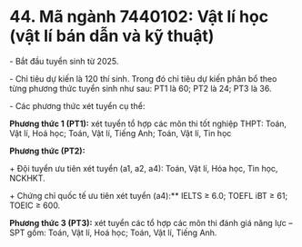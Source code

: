 # 44. Mã ngành 7440102: Vật lí học (vật lí bán dẫn và kỹ thuật)

\- Bắt đầu tuyển sinh từ 2025. 

\- Chỉ tiêu dự kiến là 120 thí sinh. Trong đó chỉ tiêu dự kiến phân bổ theo từng phương thức tuyển sinh như sau: PT1 là 60; PT2 là 24; PT3 là 36.

\- Các phương thức xét tuyển cụ thể:

**Phương thức 1 (PT1):** xét tuyển tổ hợp các môn thi tốt nghiệp THPT: Toán, Vật lí, Hoá học; Toán, Vật lí, Tiếng Anh; Toán, Vật lí, Tin học

**Phương thức (PT2):** 

\+ Đội tuyển ưu tiên xét tuyển (a1, a2, a4): Toán, Vật lí, Hóa học, Tin học, NCKHKT.

\+ Chứng chỉ quốc tế ưu tiên xét tuyển (a4):** IELTS ≥ 6.0; TOEFL iBT ≥ 61; TOEIC ≥ 600.

**Phương thức 3 (PT3):** xét tuyển các tổ hợp các môn thi đánh giá năng lực – SPT gồm: Toán, Vật lí, Hoá học; Toán, Vật lí, Tiếng Anh.